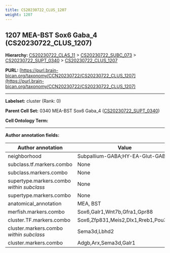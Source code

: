 ```yaml
---
title: CS20230722_CLUS_1207
weight: 1207
---
```

## 1207 MEA-BST Sox6 Gaba_4 (CS20230722_CLUS_1207)
<b>Hierarchy: </b>
[CS20230722_CLAS_11](../CS20230722_CLAS_11) >
[CS20230722_SUBC_073](../CS20230722_SUBC_073) >
[CS20230722_SUPT_0340](../CS20230722_SUPT_0340) >
[CS20230722_CLUS_1207](../CS20230722_CLUS_1207)

**PURL:** [https://purl.brain-bican.org/taxonomy/CCN20230722/CS20230722_CLUS_1207](https://purl.brain-bican.org/taxonomy/CCN20230722/CS20230722_CLUS_1207)

---


**Labelset:** cluster (Rank: 0)

**Parent Cell Set:** 0340 MEA-BST Sox6 Gaba_4 ([CS20230722_SUPT_0340](../CS20230722_SUPT_0340))



**Cell Ontology Term:** 

[MARKER GENES.]: #


---

[TRANSFERRED ANNOTATIONS.]: #


[AUTHOR ANNOTATION FIELDS.]: #


**Author annotation fields:**

| Author annotation | Value |
|-------------------|-------|
|neighborhood|Subpallium-GABA;HY-EA-Glut-GABA|
|subclass.tf.markers.combo|None|
|subclass.markers.combo|None|
|supertype.markers.combo _within subclass_|None|
|supertype.markers.combo|None|
|anatomical_annotation|MEA, BST|
|merfish.markers.combo|Sox6,Galr1,Wnt7b,Gfra1,Gpr88|
|cluster.TF.markers.combo|Sox6,Zfp831,Meis2,Dlx1,Rreb1,Pou3f4|
|cluster.markers.combo _within subclass_|Sema3d,Lbhd2|
|cluster.markers.combo|Adgb,Arx,Sema3d,Galr1|
